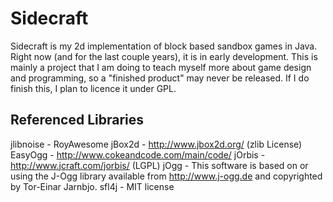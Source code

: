 Sidecraft
=========

Sidecraft is my 2d implementation of block based sandbox games in Java. 
Right now (and for the last couple years), it is in early development. 
This is mainly a project that I am doing to teach myself more about game 
design and programming, so a "finished product" may never be released. If I
do finish this, I plan to licence it under GPL.


Referenced Libraries
-------
 jlibnoise - RoyAwesome
 jBox2d - http://www.jbox2d.org/ (zlib License)
 EasyOgg - http://www.cokeandcode.com/main/code/
 jOrbis - http://www.jcraft.com/jorbis/ (LGPL)
 jOgg - This software is based on or using the J-Ogg library available from http://www.j-ogg.de and copyrighted by Tor-Einar Jarnbjo.
 sfl4j - MIT license

